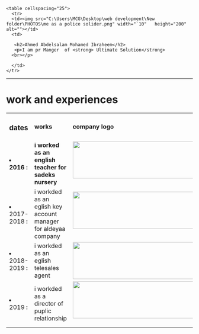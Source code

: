 <!DOCTYPE html>
<html lang="en">
<head>
  <meta charset="UTF-8">
  <meta name="viewport" content="width=device-width, initial-scale=1.0">
  <title>Ahmed-Eisa</title>
</head>
<body>
  
    <table cellspacing="25">
      <tr>
      <td><img src="C:\Users\MCG\Desktop\web development\New folder\PHOTOS\me as a police solider.png" width="`10"   height="200" alt=""></td>
      <td>

       <h2>Ahmed Abdelsalam Mohamed Ibraheem</h2>
       <p>I am pr Manger  of <strong> Ultimate Solution</strong>  
      <br></p>
       
      </td>
    </tr> 
  </table>
  <hr size="5" color="green">

  <h1>work and experiences</h1>
<center>  <table cellspacing="40  "   >
  <tr> 
    <td><h3>dates</h3></td>
<td><h4>works</h4></td>
<td><h4>company logo</h4></td>
</tr>
<tr><ol>
  <td> <strong> <li>    2016  <b>:</b></li></td>
<td> <strong> i worked as an english teacher for sadeks nursery</strong> </td>
<td><img   height="100" src="C:\Users\MCG\Desktop\web development\New folder\PHOTOS\sadeks nursery.jpg" width="500" alt=""></strong><br><br></td>
</ol></tr>

<tr><ul>
  <td> <li> 2017-2018 <b>:</b></li></td>
<td>i workded as an eglish key account manager for aldeyaa company  </td>
<td>  <img src="C:\Users\MCG\Desktop\web development\New folder\PHOTOS\aldeyaa.png"   height="100"  width="500" alt=""> <br> <br> </td>
</ul></tr>

<tr><ul>
  <td> <li> 2018-2019 <b>:</b></li></td>
<td>i workded as an eglish telesales agent   </td>
<td>  <img src="C:\Users\MCG\Desktop\web development\New folder\PHOTOS\adam company.jpg"   height="100"  width="500" alt=""> <br> </td>
</ul></tr>
<tr><ul>
  <td> <li> 2019 <b>:</b></li></td>
<td>i workded as a director of puplic relationship   </td>
<td>  <img src="C:\Users\MCG\Desktop\web development\New folder\PHOTOS\ultimate solution .jpg"   height="100"  width="500" alt=""><br><br></td>
</ul></tr>


</table>
</center>

</body>
</html>
